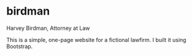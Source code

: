 # birdman
Harvey Birdman, Attorney at Law

This is a simple, one-page website for a fictional lawfirm. I built it using Bootstrap.
